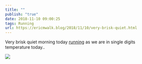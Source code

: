 ```yaml
---
title: ""
publish: "true"
date: 2018-11-10 09:00:25
tags: Running
url: https://ericmwalk.blog/2018/11/10/very-brisk-quiet.html
---
```


Very brisk quiet morning today [running](https://www.strava.com/activities/1956388845) as we are in single digits temperature today..

![](https://ericmwalk.blog/uploads/2022/5c57c5f854.jpg)